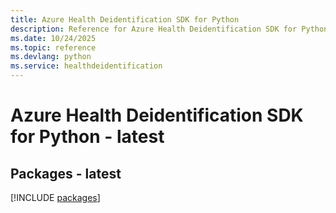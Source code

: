 ```yaml
---
title: Azure Health Deidentification SDK for Python
description: Reference for Azure Health Deidentification SDK for Python
ms.date: 10/24/2025
ms.topic: reference
ms.devlang: python
ms.service: healthdeidentification
---
```

# Azure Health Deidentification SDK for Python - latest
## Packages - latest
[!INCLUDE [packages](health-deidentification-index.md)]